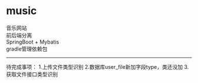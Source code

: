# music
 音乐网站
 <br>
 前后端分离
 <br>
 SpringBoot + Mybatis 
 <br>
 gradle管理依赖包
 <br>
 <hr>
 待完成事项：
 1.上传文件类型识别
 2.数据库user_file新加字段type，类还没加
 3.获取文件接口类型识别
 
  
